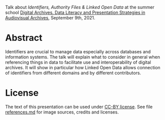 Talk about *Identifiers, Authority Files & Linked Open Data* at the summer school [Digital Archives. Data Literacy and Presentation Strategies in Audiovisual Archives](https://www.filmuniversitaet.de/en/studies/study-programs/filmuni-summer-school/digital-archives/), September 9th, 2021.

# Abstract

Identifiers are crucial to manage data especially across databases and information systems. The talk will explain what to consider in general when referencing things in data to facilitate use and interoperability of digital archives. It will show in particular how Linked Open Data allows connection of identifiers from different domains and by different contributors.

# License

The text of this presentation can be used under [CC-BY license](https://creativecommons.org/licenses/by/4.0/). See file [references.md](references.md) for image sources, credits and licenses.
